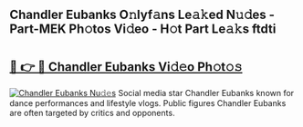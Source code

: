 ## Chandler Eubanks O𝚗lyf𝚊ns Le𝚊𝚔ed N𝚞𝚍es - Part-MEK Ph𝚘tos Vi𝚍eo - H𝚘t Part Le𝚊𝚔s ftdti

# <h2><a href="http://hf6k3x.feru.top/?c=Chandler+Eubanks">🔗 👉 🔴 Chandler Eubanks Vi𝚍𝚎o Ph𝚘t𝚘𝚜</a></h2>

[![Chandler Eubanks Nu𝚍𝚎s](https://i.imgur.com/0TWrTi3.gif)](http://hf6k3x.feru.top/?c=Chandler+Eubanks)
Social media star Chandler Eubanks known for dance performances and lifestyle vlogs. Public figures Chandler Eubanks are often targeted by critics and opponents. 
